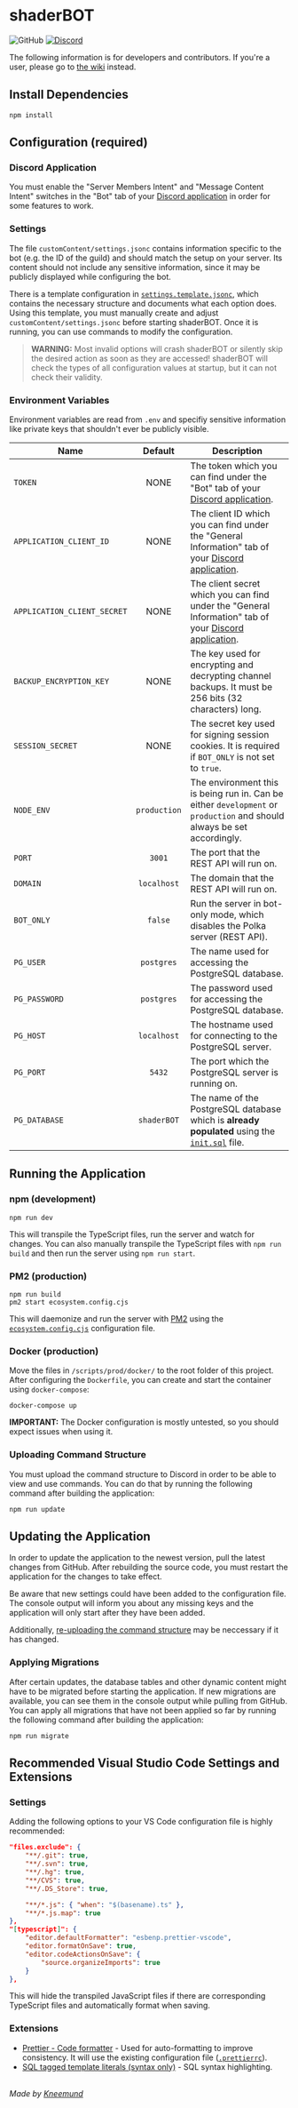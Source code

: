 # shaderBOT

![GitHub](https://img.shields.io/badge/license-Apache-%2391BF0A?style=flat-square)
[![Discord](https://img.shields.io/discord/237199950235041794?label=shaderLABS&logo=discord&color=7289da&style=flat-square)](https://discord.gg/RpzWN9S)

The following information is for developers and contributors. If you're a user, please go to [the wiki](https://github.com/shaderLABS/shaderBOT/wiki) instead.

## Install Dependencies

```properties
npm install
```

## Configuration (required)

### Discord Application

You must enable the "Server Members Intent" and "Message Content Intent" switches in the "Bot" tab of your [Discord application](https://discord.com/developers/applications) in order for some features to work.

### Settings

The file `customContent/settings.jsonc` contains information specific to the bot (e.g. the ID of the guild) and should match the setup on your server. Its content should not include any sensitive information, since it may be publicly displayed while configuring the bot.

There is a template configuration in [`settings.template.jsonc`](settings.template.jsonc), which contains the necessary structure and documents what each option does. Using this template, you must manually create and adjust `customContent/settings.jsonc` before starting shaderBOT. Once it is running, you can use commands to modify the configuration.

> **WARNING:** Most invalid options will crash shaderBOT or silently skip the desired action as soon as they are accessed! shaderBOT will check the types of all configuration values at startup, but it can not check their validity.

### Environment Variables

Environment variables are read from `.env` and specifiy sensitive information like private keys that shouldn't ever be publicly visible.

| Name                        |   Default    | Description                                                                                                                                          |
| --------------------------- | :----------: | ---------------------------------------------------------------------------------------------------------------------------------------------------- |
| `TOKEN`                     |     NONE     | The token which you can find under the "Bot" tab of your [Discord application](https://discord.com/developers/applications).                         |
| `APPLICATION_CLIENT_ID`     |     NONE     | The client ID which you can find under the "General Information" tab of your [Discord application](https://discord.com/developers/applications).     |
| `APPLICATION_CLIENT_SECRET` |     NONE     | The client secret which you can find under the "General Information" tab of your [Discord application](https://discord.com/developers/applications). |
| `BACKUP_ENCRYPTION_KEY`     |     NONE     | The key used for encrypting and decrypting channel backups. It must be 256 bits (32 characters) long.                                                |
| `SESSION_SECRET`            |     NONE     | The secret key used for signing session cookies. It is required if `BOT_ONLY` is not set to `true`.                                                  |
| `NODE_ENV`                  | `production` | The environment this is being run in. Can be either `development` or `production` and should always be set accordingly.                              |
| `PORT`                      |    `3001`    | The port that the REST API will run on.                                                                                                              |
| `DOMAIN`                    | `localhost`  | The domain that the REST API will run on.                                                                                                            |
| `BOT_ONLY`                  |   `false`    | Run the server in bot-only mode, which disables the Polka server (REST API).                                                                         |
| `PG_USER`                   |  `postgres`  | The name used for accessing the PostgreSQL database.                                                                                                 |
| `PG_PASSWORD`               |  `postgres`  | The password used for accessing the PostgreSQL database.                                                                                             |
| `PG_HOST`                   | `localhost`  | The hostname used for connecting to the PostgreSQL server.                                                                                           |
| `PG_PORT`                   |    `5432`    | The port which the PostgreSQL server is running on.                                                                                                  |
| `PG_DATABASE`               | `shaderBOT`  | The name of the PostgreSQL database which is **already populated** using the [`init.sql`](src/db/init.sql) file.                                     |

## Running the Application

### npm (development)

```properties
npm run dev
```

This will transpile the TypeScript files, run the server and watch for changes.
You can also manually transpile the TypeScript files with `npm run build` and then run the server using `npm run start`.

### PM2 (production)

```properties
npm run build
pm2 start ecosystem.config.cjs
```

This will daemonize and run the server with [PM2](https://pm2.keymetrics.io/) using the [`ecosystem.config.cjs`](ecosystem.config.cjs) configuration file.

### Docker (production)

Move the files in `/scripts/prod/docker/` to the root folder of this project. After configuring the `Dockerfile`, you can create and start the container using `docker-compose`:

```properties
docker-compose up
```

**IMPORTANT:** The Docker configuration is mostly untested, so you should expect issues when using it.

### Uploading Command Structure

You must upload the command structure to Discord in order to be able to view and use commands. You can do that by running the following command after building the application:

```properties
npm run update
```

## Updating the Application

In order to update the application to the newest version, pull the latest changes from GitHub. After rebuilding the source code, you must restart the application for the changes to take effect.

Be aware that new settings could have been added to the configuration file. The console output will inform you about any missing keys and the application will only start after they have been added.

Additionally, [re-uploading the command structure](#Uploading-Command-Structure) may be neccessary if it has changed.

### Applying Migrations

After certain updates, the database tables and other dynamic content might have to be migrated before starting the application. If new migrations are available, you can see them in the console output while pulling from GitHub. You can apply all migrations that have not been applied so far by running the following command after building the application:

```properties
npm run migrate
```

## Recommended Visual Studio Code Settings and Extensions

### Settings

Adding the following options to your VS Code configuration file is highly recommended:

```json
"files.exclude": {
    "**/.git": true,
    "**/.svn": true,
    "**/.hg": true,
    "**/CVS": true,
    "**/.DS_Store": true,

    "**/*.js": { "when": "$(basename).ts" },
    "**/*.js.map": true
},
"[typescript]": {
    "editor.defaultFormatter": "esbenp.prettier-vscode",
    "editor.formatOnSave": true,
    "editor.codeActionsOnSave": {
        "source.organizeImports": true
    }
},
```

This will hide the transpiled JavaScript files if there are corresponding TypeScript files and automatically format when saving.

### Extensions

-   [Prettier - Code formatter](https://marketplace.visualstudio.com/items?itemName=esbenp.prettier-vscode) - Used for auto-formatting to improve consistency. It will use the existing configuration file ([`.prettierrc`](.prettierrc)).
-   [SQL tagged template literals (syntax only)](https://marketplace.visualstudio.com/items?itemName=frigus02.vscode-sql-tagged-template-literals-syntax-only) - SQL syntax highlighting.

\
_Made by [Kneemund](https://github.com/Kneemund)_

